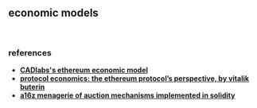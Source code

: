 ## economic models

<br>


### references

* **[CADlabs's ethereum economic model](https://github.com/CADLabs/ethereum-economic-model)**
* **[protocol economics: the ethereum protocol’s perspective, by vitalik buterin](https://hackmd.io/@vbuterin/mev_presentation_3#/)**
* **[a16z menagerie of auction mechanisms implemented in solidity](https://github.com/a16z/auction-zoo)**
